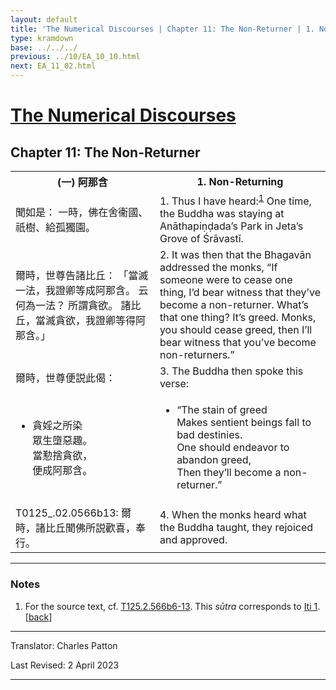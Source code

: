 ```yaml
---
layout: default
title: 'The Numerical Discourses | Chapter 11: The Non-Returner | 1. Non-Returning'
type: kramdown
base: ../../../
previous: ../10/EA_10_10.html
next: EA_11_02.html
---
```


<h1><a href='../index.html'>The Numerical Discourses</a></h1>
<h2>Chapter 11: The Non-Returner</h2>

<table class="trans">
  <th class='ch'>(一) 阿那含</th>
  <th class='en'>1. Non-Returning</th>
  <tr>
    <td class='ch' title='T125.2.566b6'>聞如是： 一時，佛在舍衞國、祇樹、給孤獨園。</td>
    <td id='p1'>1. Thus I have heard:<sup id="ref1"><a href="#n1">1</a></sup> One time, the Buddha was staying at Anāthapiṇḍada’s Park in Jeta’s Grove of Śrāvastī.</td>
  </tr>
  <tr>
    <td class='ch' title='T125.2.566b7'>爾時，世尊告諸比丘： 「當滅一法，我證卿等成阿那含。 云何為一法？ 所謂貪欲。 諸比丘，當滅貪欲，我證卿等得阿那含。」</td>
    <td id='p2'>2. It was then that the Bhagavān addressed the monks, “If someone were to cease one thing, I’d bear witness that they’ve become a non-returner. What’s that one thing? It’s greed. Monks, you should cease greed, then I’ll bear witness that you’ve become non-returners.”</td>
  </tr>
  <tr>
    <td class='ch' title='T125.2.566b9'>爾時，世尊便説此偈：</td>
    <td id='p3'>3. The Buddha then spoke this verse:</td>
  </tr>
<tr>
  <td title='T125.2.566b11'><ul class='verse'>
    <li class='ch'>貪婬之所染<br/>
    眾生墮惡趣。<br/>
    當懃捨貪欲，<br/>
    便成阿那含。</li>
  </ul></td>
  <td><ul class='verse'>
    <li>“The stain of greed<br/>
    Makes sentient beings fall to bad destinies.<br/>
    One should endeavor to abandon greed,<br/>
    Then they’ll become a non-returner.”</li>
  </ul></td>
</tr>
  <tr>
    <td class='ch' title='T125.2.566b13'>T0125_.02.0566b13: 爾時，諸比丘聞佛所説歡喜，奉行。</td>
    <td id='p4'>4. When the monks heard what the Buddha taught, they rejoiced and approved. </td>
  </tr>
</table>

<hr/>

<h3 id="notes">Notes</h3>

<ol class="notes-list">
<li id="n1"><p>For the source text, cf. <a href="https://cbetaonline.dila.edu.tw/zh/T02n0125_p0566b06" target="_blank">T125.2.566b6-13</a>. This <em>sūtra</em> corresponds to <a href="https://suttacentral.net/iti1" target="_blank">Iti 1</a>. [<a href="#ref1">back</a>]</p></li>
</ol>
<hr/>

<p class="translator">Translator: Charles Patton</p>
<p class='revised'>Last Revised: 2 April 2023</p>

<hr/>